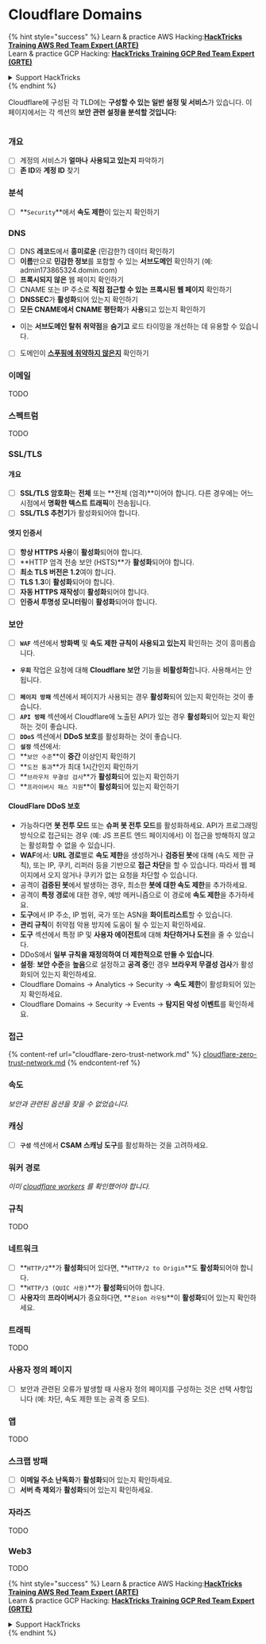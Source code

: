 # Cloudflare Domains

{% hint style="success" %}
Learn & practice AWS Hacking:<img src="../../.gitbook/assets/image (1) (1) (1).png" alt="" data-size="line">[**HackTricks Training AWS Red Team Expert (ARTE)**](https://training.hacktricks.xyz/courses/arte)<img src="../../.gitbook/assets/image (1) (1) (1).png" alt="" data-size="line">\
Learn & practice GCP Hacking: <img src="../../.gitbook/assets/image (2).png" alt="" data-size="line">[**HackTricks Training GCP Red Team Expert (GRTE)**<img src="../../.gitbook/assets/image (2).png" alt="" data-size="line">](https://training.hacktricks.xyz/courses/grte)

<details>

<summary>Support HackTricks</summary>

* Check the [**subscription plans**](https://github.com/sponsors/carlospolop)!
* **Join the** 💬 [**Discord group**](https://discord.gg/hRep4RUj7f) or the [**telegram group**](https://t.me/peass) or **follow** us on **Twitter** 🐦 [**@hacktricks\_live**](https://twitter.com/hacktricks_live)**.**
* **Share hacking tricks by submitting PRs to the** [**HackTricks**](https://github.com/carlospolop/hacktricks) and [**HackTricks Cloud**](https://github.com/carlospolop/hacktricks-cloud) github repos.

</details>
{% endhint %}

Cloudflare에 구성된 각 TLD에는 **구성할 수 있는 일반 설정 및 서비스**가 있습니다. 이 페이지에서는 각 섹션의 **보안 관련 설정을 분석할 것입니다:**

<figure><img src="../../.gitbook/assets/image (101).png" alt=""><figcaption></figcaption></figure>

### 개요

* [ ] 계정의 서비스가 **얼마나** **사용되고 있는지** 파악하기
* [ ] **존 ID**와 **계정 ID** 찾기

### 분석

* [ ] **`Security`**에서 **속도 제한**이 있는지 확인하기

### DNS

* [ ] DNS **레코드**에서 **흥미로운** (민감한?) 데이터 확인하기
* [ ] **이름**만으로 **민감한 정보**를 포함할 수 있는 **서브도메인** 확인하기 (예: admin173865324.domin.com)
* [ ] **프록시되지 않은** 웹 페이지 확인하기
* [ ] CNAME 또는 IP 주소로 **직접 접근할 수 있는** **프록시된 웹 페이지** 확인하기
* [ ] **DNSSEC**가 **활성화**되어 있는지 확인하기
* [ ] **모든 CNAME에서** **CNAME 평탄화**가 **사용**되고 있는지 확인하기
* 이는 **서브도메인 탈취 취약점**을 **숨기고** 로드 타이밍을 개선하는 데 유용할 수 있습니다.
* [ ] 도메인이 [**스푸핑에 취약하지 않은지**](https://book.hacktricks.xyz/network-services-pentesting/pentesting-smtp#mail-spoofing) 확인하기

### **이메일**

TODO

### 스펙트럼

TODO

### SSL/TLS

#### **개요**

* [ ] **SSL/TLS 암호화**는 **전체** 또는 **전체 (엄격)**이어야 합니다. 다른 경우에는 어느 시점에서 **명확한 텍스트 트래픽**이 전송됩니다.
* [ ] **SSL/TLS 추천기**가 활성화되어야 합니다.

#### 엣지 인증서

* [ ] **항상 HTTPS 사용**이 **활성화**되어야 합니다.
* [ ] **HTTP 엄격 전송 보안 (HSTS)**가 **활성화**되어야 합니다.
* [ ] **최소 TLS 버전은 1.2**여야 합니다.
* [ ] **TLS 1.3**이 **활성화**되어야 합니다.
* [ ] **자동 HTTPS 재작성**이 **활성화**되어야 합니다.
* [ ] **인증서 투명성 모니터링**이 **활성화**되어야 합니다.

### **보안**

* [ ] **`WAF`** 섹션에서 **방화벽** 및 **속도 제한 규칙이 사용되고 있는지** 확인하는 것이 흥미롭습니다.
* **`우회`** 작업은 요청에 대해 **Cloudflare 보안** 기능을 **비활성화**합니다. 사용해서는 안 됩니다.
* [ ] **`페이지 방패`** 섹션에서 페이지가 사용되는 경우 **활성화**되어 있는지 확인하는 것이 좋습니다.
* [ ] **`API 방패`** 섹션에서 Cloudflare에 노출된 API가 있는 경우 **활성화**되어 있는지 확인하는 것이 좋습니다.
* [ ] **`DDoS`** 섹션에서 **DDoS 보호**를 활성화하는 것이 좋습니다.
* [ ] **`설정`** 섹션에서:
* [ ] **`보안 수준`**이 **중간** 이상인지 확인하기
* [ ] **`도전 통과`**가 최대 1시간인지 확인하기
* [ ] **`브라우저 무결성 검사`**가 **활성화**되어 있는지 확인하기
* [ ] **`프라이버시 패스 지원`**이 **활성화**되어 있는지 확인하기

#### **CloudFlare DDoS 보호**

* 가능하다면 **봇 전투 모드** 또는 **슈퍼 봇 전투 모드**를 활성화하세요. API가 프로그래밍 방식으로 접근되는 경우 (예: JS 프론트 엔드 페이지에서) 이 접근을 방해하지 않고는 활성화할 수 없을 수 있습니다.
* **WAF**에서: **URL 경로**별로 **속도 제한**을 생성하거나 **검증된 봇**에 대해 (속도 제한 규칙), 또는 IP, 쿠키, 리퍼러 등을 기반으로 **접근 차단**을 할 수 있습니다. 따라서 웹 페이지에서 오지 않거나 쿠키가 없는 요청을 차단할 수 있습니다.
* 공격이 **검증된 봇**에서 발생하는 경우, 최소한 **봇에 대한 속도 제한**을 추가하세요.
* 공격이 **특정 경로**에 대한 경우, 예방 메커니즘으로 이 경로에 **속도 제한**을 추가하세요.
* **도구**에서 IP 주소, IP 범위, 국가 또는 ASN을 **화이트리스트**할 수 있습니다.
* **관리 규칙**이 취약점 악용 방지에 도움이 될 수 있는지 확인하세요.
* **도구** 섹션에서 특정 IP 및 **사용자 에이전트**에 대해 **차단하거나 도전**을 줄 수 있습니다.
* DDoS에서 **일부 규칙을 재정의하여 더 제한적으로 만들 수 있습니다**.
* **설정**: **보안 수준**을 **높음**으로 설정하고 **공격 중**인 경우 **브라우저 무결성 검사**가 활성화되어 있는지 확인하세요.
* Cloudflare Domains -> Analytics -> Security -> **속도 제한**이 활성화되어 있는지 확인하세요.
* Cloudflare Domains -> Security -> Events -> **탐지된 악성 이벤트**를 확인하세요.

### 접근

{% content-ref url="cloudflare-zero-trust-network.md" %}
[cloudflare-zero-trust-network.md](cloudflare-zero-trust-network.md)
{% endcontent-ref %}

### 속도

_보안과 관련된 옵션을 찾을 수 없었습니다._

### 캐싱

* [ ] **`구성`** 섹션에서 **CSAM 스캐닝 도구**를 활성화하는 것을 고려하세요.

### **워커 경로**

_이미_ [_cloudflare workers_](./#workers) _를 확인했어야 합니다._

### 규칙

TODO

### 네트워크

* [ ] **`HTTP/2`**가 **활성화**되어 있다면, **`HTTP/2 to Origin`**도 **활성화**되어야 합니다.
* [ ] **`HTTP/3 (QUIC 사용)`**가 **활성화**되어야 합니다.
* [ ] **사용자**의 **프라이버시**가 중요하다면, **`온ion 라우팅`**이 **활성화**되어 있는지 확인하세요.

### **트래픽**

TODO

### 사용자 정의 페이지

* [ ] 보안과 관련된 오류가 발생할 때 사용자 정의 페이지를 구성하는 것은 선택 사항입니다 (예: 차단, 속도 제한 또는 공격 중 모드).

### 앱

TODO

### 스크랩 방패

* [ ] **이메일 주소 난독화**가 **활성화**되어 있는지 확인하세요.
* [ ] **서버 측 제외**가 **활성화**되어 있는지 확인하세요.

### **자라즈**

TODO

### **Web3**

TODO

{% hint style="success" %}
Learn & practice AWS Hacking:<img src="../../.gitbook/assets/image (1) (1) (1).png" alt="" data-size="line">[**HackTricks Training AWS Red Team Expert (ARTE)**](https://training.hacktricks.xyz/courses/arte)<img src="../../.gitbook/assets/image (1) (1) (1).png" alt="" data-size="line">\
Learn & practice GCP Hacking: <img src="../../.gitbook/assets/image (2).png" alt="" data-size="line">[**HackTricks Training GCP Red Team Expert (GRTE)**<img src="../../.gitbook/assets/image (2).png" alt="" data-size="line">](https://training.hacktricks.xyz/courses/grte)

<details>

<summary>Support HackTricks</summary>

* Check the [**subscription plans**](https://github.com/sponsors/carlospolop)!
* **Join the** 💬 [**Discord group**](https://discord.gg/hRep4RUj7f) or the [**telegram group**](https://t.me/peass) or **follow** us on **Twitter** 🐦 [**@hacktricks\_live**](https://twitter.com/hacktricks_live)**.**
* **Share hacking tricks by submitting PRs to the** [**HackTricks**](https://github.com/carlospolop/hacktricks) and [**HackTricks Cloud**](https://github.com/carlospolop/hacktricks-cloud) github repos.

</details>
{% endhint %}
